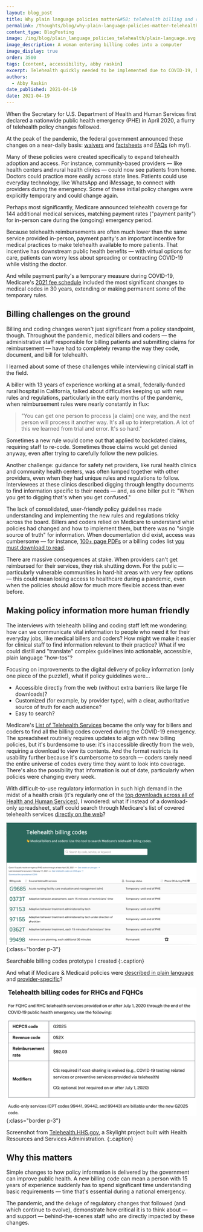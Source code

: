 ```yaml
---
layout: blog_post
title: Why plain language policies matter&#58; telehealth billing and coding during a pandemic
permalink: /thoughts/blog/why-plain-language-policies-matter-telehealth-billing-and-coding-during-a-pandemic/
content_type: BlogPosting
image: /img/blog/plain_language_policies_telehealth/plain-language.svg
image_description: A woman entering billing codes into a computer
image_display: true
order: 3500
tags: [content, accessibility, abby raskin]
excerpt: Telehealth quickly needed to be implemented due to COVID-19, but updating billing codes to accept it was a bit more complicated.
authors:
  - Abby Raskin
date_published: 2021-04-19
date: 2021-04-19
---
```

When the Secretary for U.S. Department of Health and Human Services first declared a nationwide public health emergency (PHE) in April 2020, a flurry of telehealth policy changes followed.

At the peak of the pandemic, the federal government announced these changes on a near-daily basis: [waivers](https://www.cms.gov/about-cms/emergency-preparedness-response-operations/current-emergencies/coronavirus-waivers) and [factsheets](https://www.cms.gov/newsroom/fact-sheets/medicare-telemedicine-health-care-provider-fact-sheet) and [FAQs](https://www.cms.gov/files/document/03092020-covid-19-faqs-508.pdf) (oh my!).

Many of these policies were created specifically to expand telehealth adoption and access. For instance, community-based providers &mdash; like health centers and rural health clinics &mdash; could now see patients from home. Doctors could practice more easily across state lines. Patients could use everyday technology, like WhatsApp and iMessage, to connect with providers during the emergency. Some of these initial policy changes were explicitly temporary and could change again.

Perhaps most significantly, Medicare announced telehealth coverage for 144 additional medical services, matching payment rates ("payment parity") for in-person care during the (ongoing) emergency period.

Because telehealth reimbursements are often much lower than the same service provided in-person, payment parity's an important incentive for medical practices to make telehealth available to more patients. That incentive has downstream public health benefits &mdash; with virtual options for care, patients can worry less about spreading or contracting COVID-19 while visiting the doctor.

And while payment parity's a temporary measure during COVID-19, Medicare's [2021 fee schedule](https://www.cms.gov/newsroom/fact-sheets/final-policy-payment-and-quality-provisions-changes-medicare-physician-fee-schedule-calendar-year-1) included the most significant changes to medical codes in 30 years, extending or making permanent some of the temporary rules.

## Billing challenges on the ground

Billing and coding changes weren't just significant from a policy standpoint, though. Throughout the pandemic, medical billers and coders &mdash; the administrative staff responsible for billing patients and submitting claims for reimbursement &mdash; have had to completely revamp the way they code, document, and bill for telehealth.

I learned about some of these challenges while interviewing clinical staff in the field.

A biller with 13 years of experience working at a small, federally-funded rural hospital in California, talked about difficulties keeping up with new rules and regulations, particularly in the early months of the pandemic, when reimbursement rules were nearly constantly in flux:

<blockquote class="post-blockquote">
<p>"You can get one person to process [a claim] one way, and the next person will process it another way. It's all up to interpretation. A lot of this we learned from trial and error. It's so hard."</p>
</blockquote>

Sometimes a new rule would come out that applied to backdated claims, requiring staff to re-code. Sometimes those claims would get denied anyway, even after trying to carefully follow the new policies.

Another challenge: guidance for safety net providers, like rural health clinics and community health centers, was often lumped together with other providers, even when they had unique rules and regulations to follow. Interviewees at these clinics described digging through lengthy documents to find information specific to their needs &mdash; and, as one biller put it: "When you get to digging that's when you get confused."

The lack of consolidated, user-friendly policy guidelines made understanding and implementing the new rules and regulations tricky across the board. Billers and coders relied on Medicare to understand what policies had changed and how to implement them, but there was no "single source of truth" for information. When documentation did exist, access was cumbersome &mdash; for instance, [100+ page PDFs](https://www.cms.gov/files/document/03092020-covid-19-faqs-508.pdf) or a billing codes list [you must download to read](https://www.cms.gov/Medicare/Medicare-General-Information/Telehealth/Telehealth-Codes).

There are massive consequences at stake. When providers can't get reimbursed for their services, they risk shutting down. For the public &mdash; particularly vulnerable communities in hard-hit areas with very few options &mdash; this could mean losing access to healthcare during a pandemic, even when the policies _should_ allow for much more flexible access than ever before.

## Making policy information more human friendly

The interviews with telehealth billing and coding staff left me wondering: how can we communicate vital information to people who need it for their everyday jobs, like medical billers and coders? How might we make it easier for clinical staff to find information relevant to their practice? What if we could distill and "translate" complex guidelines into actionable, accessible, plain language "how-tos"?

Focusing on improvements to the digital delivery of policy information (only one piece of the puzzle!), what if policy guidelines were...

* Accessible directly from the web (without extra barriers like large file downloads)?
* Customized (for example, by provider type), with a clear, authoritative source of truth for each audience?
* Easy to search?

Medicare's [List of Telehealth Services](https://www.cms.gov/Medicare/Medicare-General-Information/Telehealth/Telehealth-Codes) became the only way for billers and coders to find all the billing codes covered during the COVID-19 emergency. The spreadsheet routinely requires updates to align with new billing policies, but it's burdensome to use: it's inaccessible directly from the web, requiring a download to view its contents. And the format restricts its usability further because it's cumbersome to search &mdash; coders rarely need the entire universe of codes every time they want to look into coverage. There's also the possibility that information is out of date, particularly when policies were changing every week.

With difficult-to-use regulatory information in such high demand in the midst of a health crisis (it's regularly one of the [top downloads across all of Health and Human Services](https://analytics.usa.gov/health-human-services/data/)), I wondered: what if instead of a download-only spreadsheet, staff could search through Medicare's list of covered telehealth services [directly on the web](http://telecodes.org)?

![Searchable billing codes prototype.](/img/blog/plain_language_policies_telehealth/telehealth-billing-codes-prototype.png)
{:class="border p-3"}

Searchable billing codes prototype I created
{:.caption}

And what if Medicare & Medicaid policies were [described in plain language](https://telehealth.hhs.gov/providers/policy-changes-during-the-covid-19-public-health-emergency/medicare-and-medicaid-policies/) and [provider-specific](https://telehealth.hhs.gov/providers/billing-and-reimbursement/billing-medicare-as-a-safety-net-provider/)?

![Screenshot from Telehealth.HHS.gov](/img/blog/plain_language_policies_telehealth/telehealth-billing-codes.png)
{:class="border p-3"}

Screenshot from [Telehealth.HHS.gov](https://telehealth.hhs.gov), a Skylight project built with Health Resources and Services Administration.
{:.caption}

## Why this matters

Simple changes to how policy information is delivered by the government can improve public health. A new billing code can mean a person with 15 years of experience suddenly has to spend significant time understanding basic requirements &mdash; time that's essential during a national emergency.

The pandemic, and the deluge of regulatory changes that followed (and which continue to evolve), demonstrate how critical it is to think about &mdash; and support &mdash; behind-the-scenes staff who are directly impacted by these changes.
